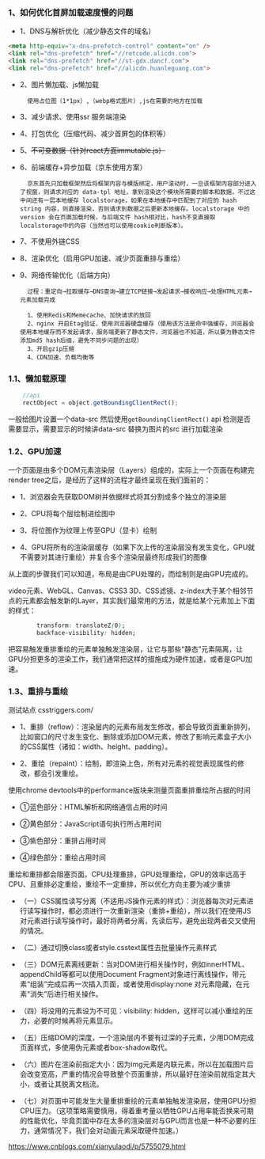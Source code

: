 ### 1、如何优化首屏加载速度慢的问题

- 1、DNS与解析优化（减少静态文件的域名）
```html
<meta http-equiv="x-dns-prefetch-control" content="on" />
<link rel="dns-prefetch" href="//retcode.alicdn.com">
<link rel="dns-prefetch" href="//st-gdx.dancf.com">
<link rel="dns-prefetch" href="//alicdn.huanleguang.com">
```
- 2、图片懒加载、js懒加载
        
        使用占位图（1*1px）,（webp格式图片）,js在需要的地方在加载

- 3、减少请求、使用ssr 服务端渲染
- 4、打包优化（压缩代码、减少首屏包的体积等）
- 5、~~不可变数据（针对react方面immutable.js）~~
- 6、前端缓存+异步加载（京东使用方案）

        京东首先只加载框架然后将框架内容与模版绑定，用户滚动时，一旦该框架内容部分进入了视窗，则请求对应的 data-tpl 地址，拿到渲染这个模块所需要的脚本和数据，不过这中间还有一层本地缓存 localstorage，如果在本地缓存中匹配到了对应的 hash string 内容，则直接渲染，否则请求到数据之后更新本地缓存。localstorage 中的 version 会在页面加载时候，与后端文件 hash相对比，hash不变直接取localstorage中的内容（当然也可以使用cookie判断版本）。

- 7、不使用外链CSS
- 8、渲染优化（启用GPU加速、减少页面重排与重绘）
- 9、网络传输优化（后端方向）

        过程：重定向→拉取缓存→DNS查询→建立TCP链接→发起请求→接收响应→处理HTML元素→元素加载完成
        
        1、使用Redis和Memecache、加快请求的放回
        2、nginx 开启Etag验证，使用浏览器硬盘缓存（使用该方法是命中强缓存，浏览器会使用本地缓存而不发起请求，服务端更新了静态文件，浏览器也不知道，所以要为静态文件添加md5 hash后缀，避免不同步问题的出现）
        3、开启gzip压缩
        4、CDN加速、负载均衡等



### 1.1、懒加载原理

```js
    //api
    rectObject = object.getBoundingClientRect();
```
一般给图片设置一个data-src 然后使用`getBoundingClientRect()` api 检测是否需要显示，需要显示的时候讲data-src 替换为图片的src 进行加载渲染


### 1.2、GPU加速

一个页面是由多个DOM元素渲染层（Layers）组成的，实际上一个页面在构建完render tree之后，是经历了这样的流程才最终呈现在我们面前的：
- 1、浏览器会先获取DOM树并依据样式将其分割成多个独立的渲染层

- 2、CPU将每个层绘制进绘图中

- 3、将位图作为纹理上传至GPU（显卡）绘制

- 4、GPU将所有的渲染层缓存（如果下次上传的渲染层没有发生变化，GPU就不需要对其进行重绘）并复合多个渲染层最终形成我们的图像

从上面的步骤我们可以知道，布局是由CPU处理的，而绘制则是由GPU完成的。

video元素、WebGL、Canvas、CSS3 3D、CSS滤镜、z-index大于某个相邻节点的元素都会触发新的Layer，其实我们最常用的方法，就是给某个元素加上下面的样式：
```css
        transform: translateZ(0);
        backface-visibility: hidden;  
```
把容易触发重排重绘的元素单独触发渲染层，让它与那些“静态”元素隔离，让GPU分担更多的渲染工作，我们通常把这样的措施成为硬件加速，或者是GPU加速。


### 1.3、重排与重绘
测试站点 csstriggers.com/ 
- 1、重排（reflow）：渲染层内的元素布局发生修改，都会导致页面重新排列，比如窗口的尺寸发生变化、删除或添加DOM元素，修改了影响元素盒子大小的CSS属性（诸如：width、height、padding）。

- 2、重绘（repaint）：绘制，即渲染上色，所有对元素的视觉表现属性的修改，都会引发重绘。

使用chrome devtools中的performance版块来测量页面重排重绘所占据的时间
- ①蓝色部分：HTML解析和网络通信占用的时间

- ②黄色部分：JavaScript语句执行所占用时间

- ③紫色部分：重排占用时间

- ④绿色部分：重绘占用时间

重绘和重排都会阻塞页面。CPU处理重排，GPU处理重绘，GPU的效率远高于CPU、且重排必定重绘，重绘不一定重排，所以优化方向主要为减少重排
- （一）CSS属性读写分离（不适用JS操作元素的样式）：浏览器每次对元素进行读写操作时，都必须进行一次重新渲染（重排+重绘），所以我们在使用JS对元素进行读写操作时，最好将两者分离，先读后写，避免出现两者交叉使用的情况。

- （二）通过切换class或者style.csstext属性去批量操作元素样式

- （三）DOM元素离线更新：当对DOM进行相关操作时，例如innerHTML、appendChild等都可以使用Document Fragment对象进行离线操作，带元素“组装”完成后再一次插入页面，或者使用display:none 对元素隐藏，在元素“消失”后进行相关操作。

- （四）将没用的元素设为不可见：visibility: hidden，这样可以减小重绘的压力，必要的时候再将元素显示。

- （五）压缩DOM的深度，一个渲染层内不要有过深的子元素，少用DOM完成页面样式，多使用伪元素或者box-shadow取代。

- （六）图片在渲染前指定大小：因为img元素是内联元素，所以在加载图片后会改变宽高，严重的情况会导致整个页面重排，所以最好在渲染前就指定其大小，或者让其脱离文档流。

- （七）对页面中可能发生大量重排重绘的元素单独触发渲染层，使用GPU分担CPU压力。（这项策略需要慎用，得着重考量以牺牲GPU占用率能否换来可期的性能优化，毕竟页面中存在太多的渲染层对与GPU而言也是一种不必要的压力，通常情况下，我们会对动画元素采取硬件加速。）

https://www.cnblogs.com/xianyulaodi/p/5755079.html